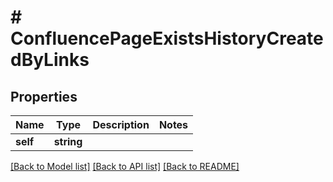 # # ConfluencePageExistsHistoryCreatedByLinks

## Properties

Name | Type | Description | Notes
------------ | ------------- | ------------- | -------------
**self** | **string** |  | 

[[Back to Model list]](../../README.md#documentation-for-models) [[Back to API list]](../../README.md#documentation-for-api-endpoints) [[Back to README]](../../README.md)


